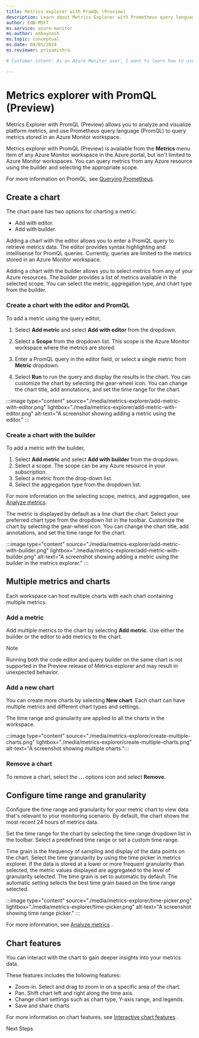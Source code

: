 ```yaml
---
title: Metrics explorer with PromQL (Preview)
description: Learn about Metrics Explorer with Prometheus query language support.
author: EdB-MSFT
ms.service: azure-monitor
ms-author: edbaynash
ms.topic: conceptual
ms.date: 04/01/2024
ms.reviewer: priyamishra

# Customer intent: As an Azure Monitor user, I want to learn how to use Metrics Explorer with PromQL.

---
```


# Metrics explorer with PromQL (Preview) 

Metrics Explorer with PromQL (Preview) allows you to analyze and visualize platform metrics, and use Prometheus query language (PromQL) to query metrics stored in an Azure Monitor workspace.

Metrics explorer with PromQL (Preview) is available from the **Metrics** menu item of any Azure Monitor workspace in the Azure portal, but isn't limited to Azure Monitor workspaces. You can query metrics from any Azure resource using the builder and selecting the appropriate scope.

For more information on PromQL, see [Querying Prometheus](https://prometheus.io/docs/prometheus/latest/querying/basics/).


## Create a chart

The chart pane has two options for charting a metric:
-  Add with editor.
-  Add with builder.

Adding a chart with the editor allows you to enter a PromQL query to retrieve metrics data. The editor provides syntax highlighting and intellisense for PromQL queries. Currently, queries are limited to the metrics stored in an Azure Monitor workspace.

Adding a chart with the builder allows you to select metrics from any of your Azure resources. The builder provides a list of metrics available in the selected scope. You can select the metric, aggregation type, and chart type from the builder. 

### Create a chart with the editor and PromQL

To add a metric using the query editor,

1. Select **Add metric** and select **Add with editor** from the dropdown. 

1. Select a **Scope** from the dropdown list. This scope is the Azure Monitor workspace where the metrics are stored.
1. Enter a PromQL query in the editor field, or select a single metric from **Metric** dropdown.
1. Select **Run** to run the query and display the results in the chart. You can customize the chart by selecting the gear-wheel icon. You can change the chart title, add annotations, and set the time range for the chart. 

:::image type="content" source="./media/metrics-explorer/add-metric-with-editor.png"  lightbox="./media/metrics-explorer/add-metric-with-editor.png"  alt-text="A screenshot showing adding a metric using the editor." :::

### Create a chart with the builder

To add a metric with the builder, 

1. Select **Add metric** and select **Add with builder** from the dropdown. 
1. Select a scope. The scope can be any Azure resource in your subscription.
1. Select a metric from the drop-down list.
1. Select the aggregation type from the dropdown list. 

 For more information on the selecting scope, metrics, and aggregation, see [Analyze metrics](/azure/azure-monitor/essentials/analyze-metrics#set-the-resource-scope).

The metric is displayed by default as a line chart the chart. Select your preferred chart type from the dropdown list in the toolbar. Customize the chart by selecting the gear-wheel icon. You can change the chart title, add annotations, and set the time range for the chart.

:::image type="content" source="./media/metrics-explorer/add-metric-with-builder.png" lightbox="./media/metrics-explorer/add-metric-with-builder.png"  alt-text="A screenshot showing adding a metric using the builder in the metrics explorer." :::


## Multiple metrics and charts 
Each workspace can host multiple charts with each chart containing multiple metrics.

### Add a metric

Add multiple metrics to the chart by selecting **Add metric**. Use either the builder or the editor to add metrics to the chart. 

> [!NOTE]
> Running both the code editor and query builder on the same chart is not supported in the Preview release of Metrics explorer and may result in unexpected behavior.


### Add a new chart

You can create more charts by selecting **New chart**. Each chart can have multiple metrics and different chart types and settings. 

The time range and granularity are applied to all the charts in the workspace.

:::image type="content" source="./media/metrics-explorer/create-multiple-charts.png" lightbox="./media/metrics-explorer/create-multiple-charts.png" alt-text="A screenshot showing multiple charts.":::

### Remove a chart

To remove a chart, select the **...** options icon and select **Remove**.

## Configure time range and granularity

Configure the time range and granularity for your metric chart to view data that's relevant to your monitoring scenario. By default, the chart shows the most recent 24 hours of metrics data.

Set the time range for the chart by selecting the time range dropdown list in the toolbar. Select a predefined time range or set a custom time range.

Time grain is the frequency of sampling and display of the data points on the chart. Select the time granularity by using the time picker in metrics explorer. If the data is stored at a lower or more frequent granularity than selected, the metric values displayed are aggregated to the level of granularity selected. The time grain is set to automatic by default. The automatic setting selects the best time grain based on the time range selected.


:::image type="content" source="./media/metrics-explorer/time-picker.png" lightbox="./media/metrics-explorer/time-picker.png"  alt-text="A screenshot showing time range picker." :::

For more information, see [Analyze metrics](/azure/azure-monitor/essentials/analyze-metrics#configure-the-time-range) .


## Chart features

You can interact with the chart to gain deeper insights into your metrics data.

These features includes the following features:

- Zoom-in. Select and drag to zoom in on a specific area of the chart. 
- Pan. Shift chart left and right along the time axis.
- Change chart settings such as chart type, Y-axis range, and legends.
- Save and share charts

For more information on chart features, see [Interactive chart features](/azure/azure-monitor/essentials/analyze-metrics#interactive-chart-features) .


Next Steps